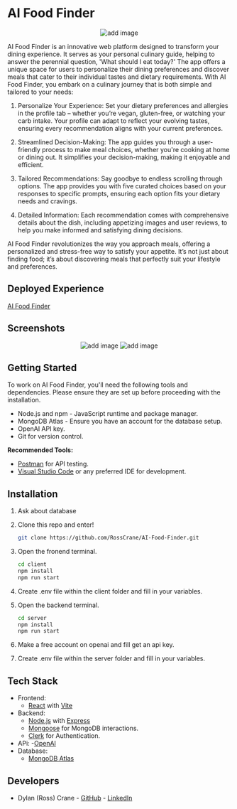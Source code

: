 # AI Food Finder

<p align="center">
  <img src="" alt="add image" />
</p>

AI Food Finder is an innovative web platform designed to transform your dining experience. It serves as your personal culinary guide, helping to answer the perennial question, 'What should I eat today?' The app offers a unique space for users to personalize their dining preferences and discover meals that cater to their individual tastes and dietary requirements. With AI Food Finder, you embark on a culinary journey that is both simple and tailored to your needs:

1. Personalize Your Experience: Set your dietary preferences and allergies in the profile tab – whether you’re vegan, gluten-free, or watching your carb intake. Your profile can adapt to reflect your evolving tastes, ensuring every recommendation aligns with your current preferences.

2. Streamlined Decision-Making: The app guides you through a user-friendly process to make meal choices, whether you're cooking at home or dining out. It simplifies your decision-making, making it enjoyable and efficient.

3. Tailored Recommendations: Say goodbye to endless scrolling through options. The app provides you with five curated choices based on your responses to specific prompts, ensuring each option fits your dietary needs and cravings.

4. Detailed Information: Each recommendation comes with comprehensive details about the dish, including appetizing images and user reviews, to help you make informed and satisfying dining decisions.

AI Food Finder revolutionizes the way you approach meals, offering a personalized and stress-free way to satisfy your appetite. It’s not just about finding food; it’s about discovering meals that perfectly suit your lifestyle and preferences.

## Deployed Experience

[AI Food Finder](https://ai-food-finder-client.vercel.app/)

## Screenshots

<p align="center">
  <img src="" alt="add image" />
  <img src="" alt="add image" />
</p>

## Getting Started

To work on AI Food Finder, you'll need the following tools and dependencies. Please ensure they are set up before proceeding with the installation.

- Node.js and npm - JavaScript runtime and package manager.
- MongoDB Atlas - Ensure you have an account for the database setup.
- OpenAI API key.
- Git for version control.

**Recommended Tools:**

- [Postman](https://www.postman.com/) for API testing.
- [Visual Studio Code](https://code.visualstudio.com/) or any preferred IDE for development.

## Installation

1. Ask about database

2. Clone this repo and enter!

   ```bash
   git clone https://github.com/RossCrane/AI-Food-Finder.git
   ```

3. Open the fronend terminal.

   ```bash
   cd client
   npm install
   npm run start
   ```

4. Create .env file within the client folder and fill in your variables.

5. Open the backend terminal.

   ```bash
   cd server
   npm install
   npm run start
   ```

6. Make a free account on openai and fill get an api key.

7. Create .env file within the server folder and fill in your variables.

## Tech Stack

- Frontend:
  - [React](https://reactjs.org/) with [Vite](https://vitejs.dev/)
- Backend:
  - [Node.js](https://nodejs.org/en/) with [Express](https://expressjs.com/)
  - [Mongoose](https://mongoosejs.com/) for MongoDB interactions.
  - [Clerk](https://clerk.com/) for Authentication.
- APi: -[OpenAI](https://openai.com/)
- Database:
  - [MongoDB Atlas](https://https://www.mongodb.com/atlas/database)

## Developers

- Dylan (Ross) Crane - [GitHub](https://github.com/RossCrane) - [LinkedIn](https://www.linkedin.com/in/dylanrosscrane/)
